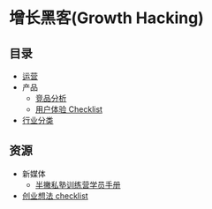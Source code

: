 # 增长黑客(Growth Hacking)
## 目录
* [运营](marketing)
* 产品
  * [竞品分析](pm/竞品分析.md)
  * [用户体验 Checklist](pm/ux-checklist.md)
* [行业分类](行业/行业分类.md)

## 资源
* 新媒体
  * [半撇私塾训练营学员手册](https://github.com/BPteach/Full-Stack-New-Media-Hacker-Bootcamp)
* [创业想法 checklist](resource/start-up-checklist.md)
